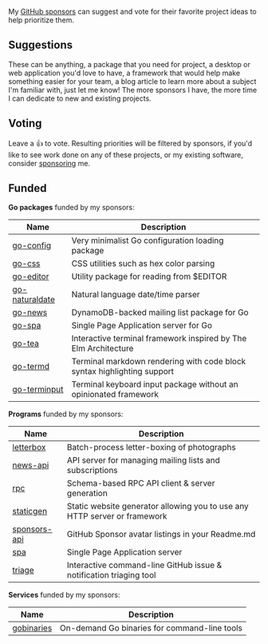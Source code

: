 
My [GitHub sponsors](https://github.com/sponsors/tj) can suggest and vote for their favorite project ideas to help prioritize them.

## Suggestions

These can be anything, a package that you need for project, a desktop or web application you'd love to have, a framework that would help make something easier for your team, a blog article to learn more about a subject I'm familiar with, just let me know! The more sponsors I have, the more time I can dedicate to new and existing projects.

## Voting

Leave a :thumbsup: to vote. Resulting priorities will be filtered by sponsors, if you'd like to see work done on any of these projects, or my existing software, consider [sponsoring](https://github.com/sponsors/tj) me.

## Funded

__Go packages__ funded by my sponsors:

| Name | Description |
|---------|-------------|
| [go-config](https://github.com/tj/go-config) | Very minimalist Go configuration loading package 
| [go-css](https://github.com/tj/go-css) | CSS utilities such as hex color parsing |
| [go-editor](https://github.com/tj/go-editor) | Utility package for reading from $EDITOR |
| [go-naturaldate](https://github.com/tj/go-naturaldate) | Natural language date/time parser |
| [go-news](https://github.com/tj/go-news) | DynamoDB-backed mailing list package for Go |
| [go-spa](https://github.com/tj/spa) | Single Page Application server for Go |
| [go-tea](https://github.com/tj/go-tea) | Interactive terminal framework inspired by The Elm Architecture
| [go-termd](https://github.com/tj/go-termd) | Terminal markdown rendering with code block syntax highlighting support |
| [go-terminput](https://github.com/tj/go-terminput) | Terminal keyboard input package without an  opinionated framework |

__Programs__ funded by my sponsors:

| Name | Description |
|---------|-------------|
| [letterbox](https://github.com/tj/letterbox) | Batch-process letter-boxing of photographs |
| [news-api](https://github.com/tj/news-api) | API server for managing mailing lists and subscriptions |
| [rpc](https://github.com/apex/rpc) | Schema-based RPC API client & server generation |
| [staticgen](https://github.com/tj/staticgen) | Static website generator allowing you to use any HTTP server or framework |
| [sponsors-api](https://github.com/tj/sponsors-api) | GitHub Sponsor avatar listings in your Readme.md |
| [spa](https://github.com/tj/spa) | Single Page Application server |
| [triage](https://github.com/tj/triage) | Interactive command-line GitHub issue & notification triaging tool |

__Services__ funded by my sponsors:

| Name | Description |
|---------|-------------|
| [gobinaries](https://github.com/tj/gobinaries) | On-demand Go binaries for command-line tools |
